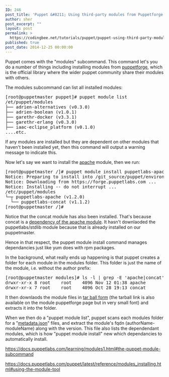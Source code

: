 ```yaml
---
ID: 246
post_title: 'Puppet &#8211; Using third-party modules from Puppetforge'
author: sher
post_excerpt: ""
layout: post
permalink: >
  https://codingbee.net/tutorials/puppet/puppet-using-third-party-modules-from-puppetforge
published: true
post_date: 2014-12-25 00:00:00
---
```

Puppet comes with the "modules" subcommand. This command let's you do a number of things including installing modules from <a href="https://forge.puppetlabs.com/modules">puppetforge</a>, which is the official library where the wider puppet community share their modules with others. 

The modules subcommand can list all installed modules:

<pre>
[root@puppetmaster puppet]# puppet module list
/et/puppet/modules
├── adrien-alternatives (v0.3.0)
├── adrien-boolean (v1.0.1)
├── garethr-docker (v3.3.1)
├── garethr-erlang (v0.3.0)
├── iaac-eclipse_platform (v0.1.0)
....etc.
</pre>

If any modules are installed but they are dependent on other modules that haven't been installed yet, then this command will output a warning message to indicate this. 

Now let's say we want to install the <a href="https://forge.puppetlabs.com/puppetlabs/apache">apache</a> module, then we run:

<pre>
[root@puppetmaster /]# puppet module install puppetlabs-apache
Notice: Preparing to install into /git_source/puppet/environments/dev_virtualbox_v2/modules ...
Notice: Downloading from https://forge.puppetlabs.com ...
Notice: Installing -- do not interrupt ...
/etc/puppet/modules
└─┬ puppetlabs-apache (v1.2.0)
  └── puppetlabs-concat (v1.1.2)
[root@puppetmaster /]#
</pre>

Notice that the concat module has also been installed. That's because concat is a <a href="https://forge.puppetlabs.com/puppetlabs/apache/dependencies">dependency of the apache module</a>. It hasn't downlaoded the puppetlabs/stdlib module because that is already installed on our puppetmaster. 

Hence in that respect, the puppet module install command manages dependancies just like yum does with rpm packages.  

In the background, what really ends up happening is that puppet creates a folder for each module in the modules folder. This folder is just the name of the module, i.e. without the author prefix:

<pre>
[root@puppetmaster modules]# ls -l | grep -E 'apache|concat' 
drwxr-xr-x 8 root    root    4096 Nov 12 01:38 apache
drwxr-xr-x 7 root    root    4096 Oct 28 19:13 concat
</pre>

It then downlaods the module files in <a href="https://forgeapi.puppetlabs.com/v3/files/puppetlabs-apache-1.2.0.tar.gz">tar ball form</a> (the tarball link is also available on the module puppetforge page but in very small font) and extracts it into the folder.

When we then do a "puppet module list", puppet scans each modules folder for a  "<a href="https://docs.puppetlabs.com/puppet/latest/reference/modules_publishing.html#write-a-metadatajson-file">metadata.json</a>" files, and extract the module's fqdn (authorName-moduleName) along with the version. This file also lists the dependendant modules, which is how "puppet module install" new which dependancies to automatically install.   









 







https://docs.puppetlabs.com/learning/modules1.html#the-puppet-module-subcommand

https://docs.puppetlabs.com/puppet/latest/reference/modules_installing.html#using-the-module-tool